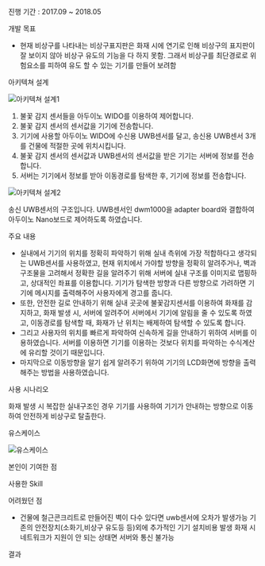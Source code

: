 진행 기간 : 2017.09 ~ 2018.05



개발 목표

- 현재 비상구를 나타내는 비상구표지판은 화재 시에 연기로 인해 비상구의 표지판이 잘 보이지 않아 비상구 유도의 기능을 다 하지 못함. 그래서 비상구를 최단경로로 위험요소를 피하여 유도 할 수 있는 기기를 만들어 보려함



아키텍쳐 설계

![아키텍쳐 설계1](https://user-images.githubusercontent.com/31823098/106352429-65a2b080-6326-11eb-8ec9-892de293a309.png)


1. 불꽃 감지 센서들을 아두이노 WIDO를 이용하여 제어합니다.
2. 불꽃 감지 센서의 센서값을 기기에 전송합니다.
3. 기기에 사용할 아두이노 WIDO에 수신용 UWB센서를 달고, 송신용 UWB센서 3개를 건물에 적절한 곳에 위치시킵니다.
4. 불꽃 감지 센서의 센서값과 UWB센서의 센서값을 받은 기기는 서버에 정보를 전송합니다.
5. 서버는 기기에서 정보를 받아 이동경로를 탐색한 후, 기기에 정보를 전송합니다.


![아키텍쳐 설계2](https://user-images.githubusercontent.com/31823098/106352440-7eab6180-6326-11eb-972a-889d740be5a8.png)

송신 UWB센서의 구조입니다.
UWB센서인 dwm1000을 adapter board와 결합하여 아두이노 Nano보드로 제어하도록 하였습니다.



주요 내용

- 실내에서 기기의 위치를 정확히 파악하기 위해 실내 측위에 가장 적합하다고 생각되는 UWB센서를 사용하였고, 현재 위치에서 가야할 방향을 정확히 알려주거나, 벽과 구조물을 고려해서 정확한 길을 알려주기 위해 서버에 실내 구조를 이미지로 맵핑하고, 상대적인 좌표를 이용합니다. 기기가 탐색한 방향과 다른 방향으로 가려하면 기기에 메시지를 출력해주어 사용자에게 경고를 줍니다.
- 또한, 안전한 길로 안내하기 위해 실내 곳곳에 불꽃감지센서를 이용하여 화재를 감지하고, 화재 발생 시, 서버에 알려주어 서버에서 기기에 알림을 줄 수 있도록 하였고, 이동경로를 탐색할 때, 화재가 난 위치는 배제하여 탐색할 수 있도록 합니다.
- 그리고 사용자의 위치를 빠르게 파악하여 신속하게 길을 안내하기 위하여 서버를 이용하였습니다. 서버를 이용하면 기기를 이용하는 것보다 위치를 파악하는 수식계산에 유리할 것이기 때문입니다.
- 마지막으로 이동방향을 알기 쉽게 알려주기 위하여 기기의 LCD화면에 방향을 출력해주는 방법을 사용하였습니다.


사용 시나리오

화재 발생 시 복잡한 실내구조인 경우 기기를 사용하여 기기가 안내하는 방향으로 이동하여 안전하게 비상구로 탈출한다.



유스케이스

![유스케이스](https://user-images.githubusercontent.com/31823098/106352446-89fe8d00-6326-11eb-8888-64fa6d98f619.png)


본인이 기여한 점



사용한 Skill



어려웠던 점

- 건물에 철근콘크리트로 만들어진 벽이 다수 있다면 uwb센서에 오차가 발생가능 
기존의 안전장치(소화기,비상구 유도등 등)외에 추가적인 기기 설치비용 발생
화재 시 네트워크가 지원이 안 되는 상태면 서버와 통신 불가능



결과

